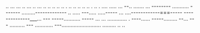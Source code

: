 .. ... ... .. ... .. ... .. .. .. .. .. . .. .. .. .. .. . .. . .... 
..... ...
--.. .......
... --------
........... -------
.........-------------
.. .....
---..... .....-----
... ....------------===-----
--------------___... ---
-----........... -----
... ... ............. . ----...... -----......... --... ---
.......... ---
............ 
---.......................... 
......... 
.. 
.. 
